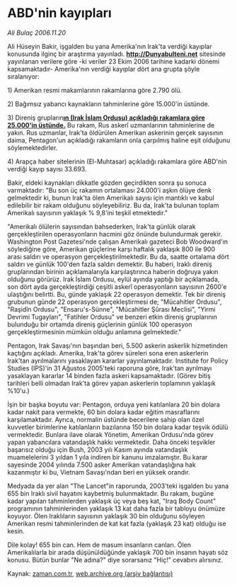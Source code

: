 # ABD'nin kayıpları

*Ali Bulaç 2006.11.20*

<tr><td class="metin" colspan="2" style="padding-top: 20px; padding-left: 5px; padding-right: 10px;">Ali Hüseyin Bakir, işgalden bu yana Amerika'nın Irak'ta verdiği kayıplar konusunda ilginç bir araştırma yayınladı. <a class="koyulink" href="http://web.archive.org/web/20080527001842/http://www.dunyabulteni.net/" target="_blank"><b>http://Dunyabulteni.net</b></a> sitesinde yayınlanan verilere göre -ki veriler 23 Ekim 2006 tarihine kadarki dönemi kapsamaktadır- Amerika'nın verdiği kayıplar dört ana grupta şöyle sıralanıyor:</td></tr><tr><td class="metin" colspan="2" style="padding-top: 20px; padding-left: 5px; padding-right: 10px;"><p>1) Amerikan resmi makamlarının rakamlarına göre 2.790 ölü. 
<p>2) Bağımsız yabancı kaynakların tahminlerine göre 15.000'in üstünde.
<p>3) Direniş grupların<a class="koyulink" href="http://web.archive.org/web/20080527001842/http://www.dunyabulteni.net/" target="_blank"><b>ın (Irak İslam Ordusu) açıkladığı rakamlara göre 25.000'in üstünde.</b></a> Bu rakam, Rus askerî uzmanlarının tahminlerine de yakın. Rus uzmanlar, Irak'ta öldürülen Amerikan askerinin gerçek sayısının daima, Pentagon'un açıkladığı rakamların onla çarpılmış haline eşit olduğunu söylemektedirler. 
<p>4) Arapça haber sitelerinin (El-Muhtasar) açıkladığı rakamlara göre ABD'nin verdiği kayıp sayısı 33.693. 
<p>Bakir, eldeki kaynakları dikkatle gözden geçirdikten sonra şu sonuca varmaktadır: "Bu son üç rakamın ortalaması 24.000'i aşkın ölüye denk gelmektedir ki, bunun Irak'ta ölen Amerikalı sayısı için mantıklı ve kabul edilebilir bir rakam olduğunu söyleyebiliriz. Bu da, Irak'ta bulunan toplam Amerikalı sayısının yaklaşık % 9,8'ini teşkil etmektedir." 
<p>"Amerikalı ölülerin sayısından bahsederken, Irak'ta günlük olarak gerçekleştirilen operasyonların hacmini göz önünde bulundurmak gerekir. Washington Post Gazetesi'nde çalışan Amerikalı gazeteci Bob Woodward'ın söylediğine göre, Amerikan güçlerine karşı haftalık yaklaşık 800 ile 900 arası saldırı ve operasyon gerçekleştirilmektedir. Bu da, saatte ortalama dört saldırı ve günlük 100'den fazla saldırı demektir. Bu haberi, Iraklı direniş gruplarından birinin açıklamalarıyla karşılaştırınca haberin doğruya yakın olduğunu görürüz. Irak İslam Ordusu, eylül ayında yaptığı bir açıklamada, son dört ayda gerçekleştirdiği çeşitli askerî operasyonların sayısının 2600'e ulaştığını belirtti. Bu, günde yaklaşık 22 operasyon demektir. Tek bir direniş grubunun günde 22 operasyon gerçekleştirmesi de; "Mücahitler Ordusu", "Raşidîn Ordusu", "Ensaru's-Sünne", "Mücahitler Şûrası Meclisi", "Yirmi Devrimi Tugayları", "Fatihler Ordusu" ve benzeri etkin direniş gruplarının bulunduğu bir ortamda direniş güçlerinin günlük 100 operasyon gerçekleştirmesinin mümkün olduğu anlamına gelmektedir." 
<p>Pentagon, Irak Savaşı'nın başından beri, 5.500 askerin askerlik hizmetinden kaçtığını açıkladı. Amerika, Irak'ta görev süreleri sona eren askerlerin Irak'tan ayrılmalarını yasaklayan kararlar yayınlamaktadır. Institute for Policy Studies (IPS)'in 31 Ağustos 2005'teki raporuna göre, Irak'tan ayrılmayı yasaklayan kararlar 14 binden fazla askeri kapsamaktadır. (Görev bitiş tarihleri belli olmadan Irak'ta görev yapan askerlerin toplamının yaklaşık %10'u.) 
<p>İşin bir başka boyutu var: Pentagon, orduya yeni katılanlara 20 bin dolara kadar nakit para vermekte, 60 bin dolara kadar eğitim masraflarını karşılamaktadır. Ayrıca, normalin üstünde becerilere sahip olan özel kuvvetler birimlerine katılanların bazılarına 150 bin dolara kadar teşvik ödülü vermektedir. Bunlara ilave olarak Yönetim, Amerikan Ordusu'nda görev yapan yabancılara vatandaşlık hakkı vermektedir. Daha önceki teşvikler başarısız olduğu için Bush, 2003 yılı Kasım ayında vatandaşlık muamelelerini 3 yıldan 1 yıla indiren bir kanunu imzalamıştır. Bu karar sayesinde 2004 yılında 7.500 asker Amerikan vatandaşlığına hak kazanmıştır ki bu, Vietnam Savaşı'ndan beri en yüksek orandır.
<p>Medyada da yer alan "The Lancet"in raporunda, 2003'teki işgalden bu yana 655 bin Iraklı sivil hayatını kaybetmiş bulunmaktadır. Bu rakam, bugüne kadar yapılan tahminlerden yaklaşık üç veya beş kat, "Iraq Body Count" programının tahminlerinden yaklaşık 13 kat daha fazla bir tabloyu önümüze koyuyor. Ölen Iraklıların sayısının yaklaşık 30 bin olduğunu söyleyen Amerikan resmi tahminlerinden de kat kat fazla (yaklaşık 23 kat) olduğu ise kesin. 
<p>Dile kolay! 655 bin can. Hem de masum insanların canları. Ölen Amerikalılarla bir arada düşünüldüğünde yaklaşık 700 bin insanın hayatı söz konusu. Bütün bunlar "Ne adına?" diye sorarsanız "Hiç!" cevabını alırsınız. <br/></p></p></p></p></p></p></p></p></p></p></td></tr>

Kaynak: [zaman.com.tr](http://zaman.com.tr/yazar.do?yazino=457763), [web.archive.org (arşiv bağlantısı)](http://web.archive.org/web/20080527001842/http://www.zaman.com.tr:80/yazar.do?yazino=457763)
